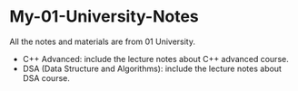 # My-01-University-Notes

All the notes and materials are from 01 University.

- C++ Advanced: include the lecture notes about C++ advanced course.
- DSA (Data Structure and Algorithms): include the lecture notes about DSA course.
